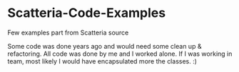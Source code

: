 # Scatteria-Code-Examples
Few examples part from Scatteria source

Some code was done years ago and would need some clean up & refactoring.
All code was done by me and I worked alone. If I was working in team, most likely I would have encapsulated more the classes. :)

